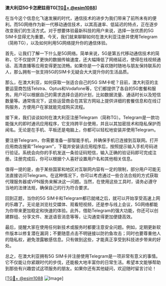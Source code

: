 **澳大利亞5G卡怎麽註冊TG[[TG💪+ @esim1088](https://t.me/s/esim1088)]**

在当今这个信息化飞速发展的时代，通信技术的进步为我们带来了前所未有的便利。而5G网络作为新一代移动通信技术，以其高速率、低延迟的特点，正在逐步改变我们的生活方式。对于想要体验最新科技的用户来说，选择一张优质的5G SIM卡显得尤为重要。今天，我们就来聊聊如何在澳大利亚注册并使用Telegram（简称TG），以及如何利用5G网络提升你的通信体验。

首先，让我们了解一下什么是5G网络。简单来说，5G是第五代移动通信技术的简称，它不仅提供了更快的数据传输速度，还大幅降低了网络延迟，使得在线视频通话、高清直播等应用变得更加流畅。如果你是一个喜欢随时随地与朋友保持联系的人，那么拥有一张支持5G的SIM卡无疑会大大提升你的生活品质。

那么，在澳大利亚，如何获取一张适合自己的5G SIM卡呢？目前，澳大利亚的主要运营商包括Telstra、Optus和Vodafone等，它们都提供了各自的5G套餐和服务。用户可以根据自己的需求选择合适的计划，比如数据流量、通话时长以及短信数量等。通常情况下，这些运营商会在其官方网站上提供详细的套餐信息和在线订购服务，方便用户在家就能完成购买流程。

接下来，我们谈谈如何在澳大利亚注册Telegram（简称TG）。Telegram是一款功能强大的即时通讯应用程序，它支持跨平台使用，并且以其加密技术和隐私保护而闻名。无论是在手机、平板还是电脑上，你都可以轻松地安装并使用Telegram。

要注册Telegram，你需要准备一部智能手机，并确保手机已连接到互联网。打开应用商店搜索“Telegram”，下载并安装该应用程序后，按照提示输入手机号码进行验证。系统会向你的手机发送一条验证码短信，输入正确的验证码即可完成注册。注册完成后，你可以根据个人喜好设置用户名和其他相关信息。

值得一提的是，由于某些国家和地区对互联网内容有一定的限制，部分用户可能无法直接访问Telegram。在这种情况下，你可以考虑通过一些合法合规的方式获取代理服务器或VPN服务来解决这一问题。当然，在使用这些工具时，请务必遵守当地的法律法规，确保自己的行为符合要求。

回到正题，当你的5G SIM卡和Telegram都已就绪之后，就可以开始享受高速上网的乐趣了。无论是浏览社交媒体、观看短视频，还是参与线上会议，5G网络都能为你带来更加稳定和快速的体验。此外，借助Telegram的强大功能，你还可以创建群组、分享文件、发送语音消息等等，让沟通变得更加便捷高效。

最后，提醒大家在使用任何新技术或服务时都要注意安全问题。例如，定期更新软件版本以修复潜在漏洞；不要随意点击不明链接以防钓鱼攻击；同时也要尊重他人的隐私权，避免泄露敏感信息。只有做到这些，才能真正享受到科技进步带来的好处。

总之，在澳大利亚拥有5G SIM卡并注册使用Telegram是一项非常有意义的事情。它不仅能让你紧跟时代的步伐，还能极大地丰富你的日常生活。希望本文能够帮助到那些有兴趣尝试这项服务的朋友。如果你还有其他疑问，欢迎随时留言讨论！

[[TG💪+ @esim1088](https://t.me/s/esim1088) ![Image](https://i.postimg.cc/4NQfJmqS/Snipaste-2025-05-13-00-14-12.png)]